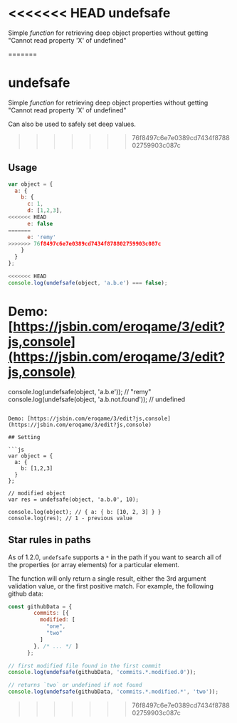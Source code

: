 <<<<<<< HEAD
undefsafe
=========

Simple *function* for retrieving deep object properties without getting "Cannot read property 'X' of undefined"

=======
# undefsafe

Simple *function* for retrieving deep object properties without getting "Cannot read property 'X' of undefined"

Can also be used to safely set deep values.

>>>>>>> 76f8497c6e7e0389cd7434f878802759903c087c
## Usage

```js
var object = {
  a: {
    b: {
      c: 1,
      d: [1,2,3],
<<<<<<< HEAD
      e: false
=======
      e: 'remy'
>>>>>>> 76f8497c6e7e0389cd7434f878802759903c087c
    }
  }
};

<<<<<<< HEAD
console.log(undefsafe(object, 'a.b.e') === false);
```

Demo: [https://jsbin.com/eroqame/3/edit?js,console](https://jsbin.com/eroqame/3/edit?js,console)
=======
console.log(undefsafe(object, 'a.b.e')); // "remy"
console.log(undefsafe(object, 'a.b.not.found')); // undefined
```

Demo: [https://jsbin.com/eroqame/3/edit?js,console](https://jsbin.com/eroqame/3/edit?js,console)

## Setting

```js
var object = {
  a: {
    b: [1,2,3]
  }
};

// modified object
var res = undefsafe(object, 'a.b.0', 10);

console.log(object); // { a: { b: [10, 2, 3] } }
console.log(res); // 1 - previous value
```

## Star rules in paths

As of 1.2.0, `undefsafe` supports a `*` in the path if you want to search all of the properties (or array elements) for a particular element.

The function will only return a single result, either the 3rd argument validation value, or the first positive match. For example, the following github data:

```js
const githubData = {
        commits: [{
          modified: [
            "one",
            "two"
          ]
        }, /* ... */ ]
      };

// first modified file found in the first commit
console.log(undefsafe(githubData, 'commits.*.modified.0'));

// returns `two` or undefined if not found
console.log(undefsafe(githubData, 'commits.*.modified.*', 'two'));
```
>>>>>>> 76f8497c6e7e0389cd7434f878802759903c087c
